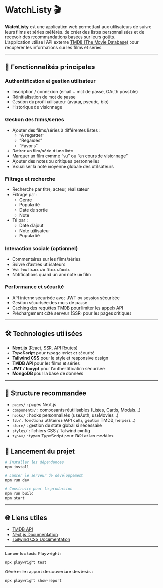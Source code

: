 # WatchListy 🎬

**WatchListy** est une application web permettant aux utilisateurs de suivre leurs films et séries préférés, de créer des listes personnalisées et de recevoir des recommandations basées sur leurs goûts.  
L’application utilise l’API externe [TMDB (The Movie Database)](https://www.themoviedb.org/) pour récupérer les informations sur les films et séries.

---

## 🚀 Fonctionnalités principales

### **Authentification et gestion utilisateur**
- Inscription / connexion (email + mot de passe, OAuth possible)  
- Réinitialisation de mot de passe  
- Gestion du profil utilisateur (avatar, pseudo, bio)  
- Historique de visionnage  

### **Gestion des films/séries**
- Ajouter des films/séries à différentes listes :  
  - “À regarder”  
  - “Regardés”  
  - “Favoris”  
- Retirer un film/série d’une liste  
- Marquer un film comme “vu” ou “en cours de visionnage”  
- Ajouter des notes ou critiques personnelles  
- Visualiser la note moyenne globale des utilisateurs  

### **Filtrage et recherche**
- Recherche par titre, acteur, réalisateur  
- Filtrage par :  
  - Genre  
  - Popularité  
  - Date de sortie  
  - Note  
- Tri par :  
  - Date d’ajout  
  - Note utilisateur  
  - Popularité  


### **Interaction sociale (optionnel)**
- Commentaires sur les films/séries  
- Suivre d’autres utilisateurs  
- Voir les listes de films d’amis  
- Notifications quand un ami note un film  

### **Performance et sécurité**
- API interne sécurisée avec JWT ou session sécurisée  
- Gestion sécurisée des mots de passe  
- Caching des requêtes TMDB pour limiter les appels API  
- Préchargement côté serveur (SSR) pour les pages critiques

---

## 🛠️ Technologies utilisées
- **Next.js** (React, SSR, API Routes)  
- **TypeScript** pour typage strict et sécurité  
- **Tailwind CSS** pour le style et responsive design  
- **TMDB API** pour les films et séries  
- **JWT / bcrypt** pour l’authentification sécurisée  
- **MongoDB** pour la base de données 

---

## 🧩 Structure recommandée
- `pages/` : pages Next.js  
- `components/` : composants réutilisables (Listes, Cards, Modals…)  
- `hooks/` : hooks personnalisés (useAuth, useMovies…)  
- `lib/` : fonctions utilitaires (API calls, gestion TMDB, helpers…)  
- `store/` : gestion du state global si nécessaire  
- `styles/` : fichiers CSS / Tailwind config  
- `types/` : types TypeScript pour l’API et les modèles  

## 📌 Lancement du projet

```bash
# Installer les dépendances
npm install

# Lancer le serveur de développement
npm run dev

# Construire pour la production
npm run build
npm start
```
---

## 🌐 Liens utiles

* [TMDB API](https://developers.themoviedb.org/3)
* [Next.js Documentation](https://nextjs.org/docs)
* [Tailwind CSS Documentation](https://tailwindcss.com/docs)
---

Lancer les tests Playwright :

```bash
npx playwright test
```

Générer le rapport de couverture des tests :

```bash
npx playwright show-report
```